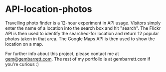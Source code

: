 API-location-photos
===================

Travelling photo finder is a 12-hour experiment in API usage. Visitors simply enter the name of a location into the search box and hit "search". The Flickr API is then used to identify the searched-for location and return 12 popular photos taken in that area. The Google Maps API is then used to show the location on a map.

For further info about this project, please contact me at gem@gembarrett.com. The rest of my portfolio is at gembarrett.com if you're curious :)
